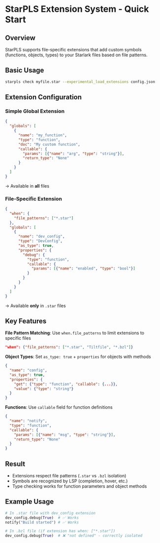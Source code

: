 # StarPLS Extension System - Quick Start

## Overview
StarPLS supports file-specific extensions that add custom symbols (functions, objects, types) to your Starlark files based on file patterns.

## Basic Usage
```bash
starpls check myfile.star --experimental_load_extensions config.json
```

## Extension Configuration

### Simple Global Extension
```json
{
  "globals": [
    {
      "name": "my_function",
      "type": "function",
      "doc": "My custom function",
      "callable": {
        "params": [{"name": "arg", "type": "string"}],
        "return_type": "None"
      }
    }
  ]
}
```
→ Available in **all** files

### File-Specific Extension
```json
{
  "when": {
    "file_patterns": ["*.star"]
  },
  "globals": [
    {
      "name": "dev_config",
      "type": "DevConfig",
      "as_type": true,
      "properties": {
        "debug": {
          "type": "function",
          "callable": {
            "params": [{"name": "enabled", "type": "bool"}]
          }
        }
      }
    }
  ]
}
```
→ Available **only** in `.star` files

## Key Features

**File Pattern Matching**: Use `when.file_patterns` to limit extensions to specific files
```json
"when": {"file_patterns": ["*.star", "Tiltfile", "*.bzl"]}
```

**Object Types**: Set `as_type: true` + `properties` for objects with methods
```json
{
  "name": "config",
  "as_type": true,
  "properties": {
    "get": {"type": "function", "callable": {...}},
    "value": {"type": "string"}
  }
}
```

**Functions**: Use `callable` field for function definitions
```json
{
  "name": "notify",
  "type": "function",
  "callable": {
    "params": [{"name": "msg", "type": "string"}],
    "return_type": "None"
  }
}
```

## Result
- Extensions respect file patterns (`.star` vs `.bzl` isolation)
- Symbols are recognized by LSP (completion, hover, etc.)
- Type checking works for function parameters and object methods

## Example Usage
```python
# In .star file with dev_config extension
dev_config.debug(True)  # ✅ Works
notify("Build started") # ✅ Works

# In .bzl file (if extension has when: ["*.star"])
dev_config.debug(True)  # ❌ "not defined" - correctly isolated
```